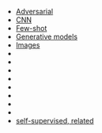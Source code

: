- [Adversarial](adversarial.md)
- [CNN](cnn.md)
- [Few-shot](few-shot.md)
- [Generative models](generative_models.md)
- [Images](images.md)
- [](multi-modal.md)
- [](navigation.md)
- [](nlp.md)
- [](optimizer.md)
- [](rnn.md)
- [](robotics.md)
- [](videos.md)
- [](vision_and_language.md)
- [self-supervised, related](x-supervised.md)
